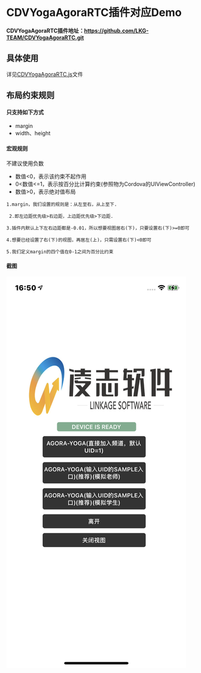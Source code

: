 # CDVYogaAgoraRTC插件对应Demo

**CDVYogaAgoraRTC插件地址：<https://github.com/LKG-TEAM/CDVYogaAgoraRTC.git>**

## 具体使用
 详见[CDVYogaAgoraRTC.js](https://github.com/LKG-TEAM/CDVYogaAgoraRTC/blob/main/www/CDVYogaAgoraRTC.js)文件

## 布局约束规则

#### 只支持如下方式
- margin
- width、height

#### 宏观规则
不建议使用负数
- 数值<0，表示该约束不起作用
- 0<数值<=1，表示按百分比计算约束(参照物为Cordova的UIViewController)
- 数值>0，表示绝对值布局

`1.margin，我们设置的规则是：从左至右，从上至下.`

` 2.即左边距优先级>右边距，上边距优先级>下边距.`

`3.插件内默认上下左右边距都是-0.01，所以想要视图居右(下)，只要设置右(下)>=0即可`

`4.想要已经设置了右(下)的视图，再居左(上)，只需设置右(下)<0即可`

`5.我们定义margin的四个值在0-1之间为百分比约束`

#### 截图

![Pandao editor.md](https://github.com/LKG-TEAM/AgoraCordovaDemo/blob/main/images/IMG_5797.PNG "Pandao editor.md")